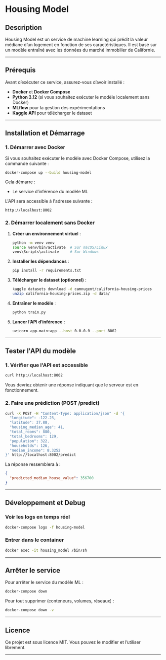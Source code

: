 # Housing Model

## Description

Housing Model est un service de machine learning qui prédit la valeur médiane d’un logement en fonction de ses caractéristiques. Il est basé sur un modèle entraîné avec les données du marché immobilier de Californie.

---

## Prérequis

Avant d’exécuter ce service, assurez-vous d’avoir installé :

- **Docker** et **Docker Compose**
- **Python 3.12** (si vous souhaitez exécuter le modèle localement sans Docker)
- **MLflow** pour la gestion des expérimentations
- **Kaggle API** pour télécharger le dataset

---

## Installation et Démarrage

### 1. Démarrer avec Docker

Si vous souhaitez exécuter le modèle avec Docker Compose, utilisez la commande suivante :

```bash
docker-compose up --build housing-model
```

Cela démarre :

- Le service d’inférence du modèle ML

L'API sera accessible à l'adresse suivante :

```
http://localhost:8002
```

### 2. Démarrer localement sans Docker

1. **Créer un environnement virtuel** :

   ```bash
   python -m venv venv
   source venv/bin/activate  # Sur macOS/Linux
   venv\Scripts\activate     # Sur Windows
   ```

2. **Installer les dépendances** :

   ```bash
   pip install -r requirements.txt
   ```

3. **Télécharger le dataset (optionnel)** :

   ```bash
   kaggle datasets download -d camnugent/california-housing-prices
   unzip california-housing-prices.zip -d data/
   ```

4. **Entraîner le modèle** :

   ```bash
   python train.py
   ```

5. **Lancer l’API d’inférence** :

   ```bash
   uvicorn app.main:app --host 0.0.0.0 --port 8002
   ```

---

## Tester l'API du modèle

### 1. Vérifier que l'API est accessible

```bash
curl http://localhost:8002
```

Vous devriez obtenir une réponse indiquant que le serveur est en fonctionnement.

### 2. Faire une prédiction (POST /predict)

```bash
curl -X POST -H "Content-Type: application/json" -d '{
  "longitude": -122.23,
  "latitude": 37.88,
  "housing_median_age": 41,
  "total_rooms": 880,
  "total_bedrooms": 129,
  "population": 322,
  "households": 126,
  "median_income": 8.3252
}' http://localhost:8002/predict
```

La réponse ressemblera à :

```json
{
  "predicted_median_house_value": 356700
}
```

---


## Développement et Debug

### Voir les logs en temps réel

```bash
docker-compose logs -f housing-model
```

### Entrer dans le container

```bash
docker exec -it housing_model /bin/sh
```

---

## Arrêter le service

Pour arrêter le service du modèle ML :

```bash
docker-compose down
```

Pour tout supprimer (conteneurs, volumes, réseaux) :

```bash
docker-compose down -v
```

---

## Licence

Ce projet est sous licence MIT. Vous pouvez le modifier et l’utiliser librement.

---
